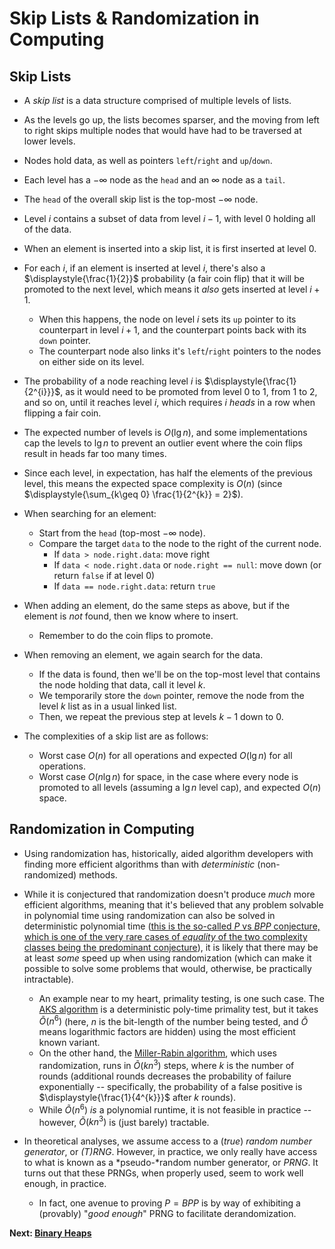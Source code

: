# Skip Lists & Randomization in Computing

## Skip Lists

* A *skip list* is a data structure comprised of multiple levels of lists.

* As the levels go up, the lists becomes sparser, and the moving from left to right skips multiple nodes that would have had to be traversed at lower levels.

* Nodes hold data, as well as pointers `left`/`right` and `up`/`down`.

* Each level has a $-\infty$ node as the `head` and an $\infty$ node as a `tail`.

* The `head` of the overall skip list is the top-most $-\infty$ node.

* Level $i$ contains a subset of data from level $i-1$, with level $0$ holding all of the data.

* When an element is inserted into a skip list, it is first inserted at level $0$.

* For each $i$, if an element is inserted at level $i$, there's also a $\displaystyle{\frac{1}{2}}$ probability (a fair coin flip) that it will be promoted to the next level, which means it *also* gets inserted at level $i+1$.
    * When this happens, the node on level $i$ sets its `up` pointer to its counterpart in level $i+1$, and the counterpart points back with its `down` pointer.
    * The counterpart node also links it's `left`/`right` pointers to the nodes on either side on its level.

* The probability of a node reaching level $i$ is $\displaystyle{\frac{1}{2^{i}}}$, as it would need to be promoted from level $0$ to $1$, from $1$ to $2$, and so on, until it reaches level $i$, which requires $i$ *heads* in a row when flipping a fair coin.

* The expected number of levels is $O\left(\lg n\right)$, and some implementations cap the levels to $\lg n$ to prevent an outlier event where the coin flips result in heads far too many times.

* Since each level, in expectation, has half the elements of the previous level, this means the expected space complexity is $O\left(n\right)$ (since $\displaystyle{\sum_{k\geq 0} \frac{1}{2^{k}} = 2}$).

* When searching for an element:
    * Start from the `head` (top-most $-\infty$ node).
    * Compare the target `data` to the node to the right of the current node.
        * If `data > node.right.data`: move right
        * If `data < node.right.data` or `node.right == null`: move down (or return `false` if at level $0$)
        * If `data == node.right.data`: return `true`

* When adding an element, do the same steps as above, but if the element is *not* found, then we know where to insert.
    * Remember to do the coin flips to promote.

* When removing an element, we again search for the data.
    * If the data is found, then we'll be on the top-most level that contains the node holding that data, call it level $k$.
    * We temporarily store the `down` pointer, remove the node from the level $k$ list as in a usual linked list.
    * Then, we repeat the previous step at levels $k-1$ down to $0$.

* The complexities of a skip list are as follows:
    * Worst case $O\left(n\right)$ for all operations and expected $O\left(\lg n\right)$ for all operations.
    * Worst case $O\left(n \lg n\right)$ for space, in the case where every node is promoted to all levels (assuming a $\lg n$ level cap), and expected $O\left(n\right)$ space.

## Randomization in Computing

* Using randomization has, historically, aided algorithm developers with finding more efficient algorithms than with *deterministic* (non-randomized) methods.

* While it is conjectured that randomization doesn't produce *much* more efficient algorithms, meaning that it's believed that any problem solvable in polynomial time using randomization can also be solved in deterministic polynomial time ([this is the so-called $P$ vs $BPP$ conjecture, which is one of the very rare cases of *equality* of the two complexity classes being the predominant conjecture](https://en.wikipedia.org/wiki/BPP_(complexity)#Derandomization)), it is likely that there may be at least *some* speed up when using randomization (which can make it possible to solve some problems that would, otherwise, be practically intractable).
    * An example near to my heart, primality testing, is one such case. The [AKS algorithm](https://en.wikipedia.org/wiki/AKS_primality_test) is a deterministic poly-time primality test, but it takes $\widetilde{O}\left(n^{6}\right)$ (here, $n$ is the bit-length of the number being tested, and $\widetilde{O}$ means logarithmic factors are hidden) using the most efficient known variant.
    * On the other hand, the [Miller-Rabin algorithm](https://en.wikipedia.org/wiki/Miller%E2%80%93Rabin_primality_test), which uses randomization, runs in $\widetilde{O}\left(k n^{3}\right)$ steps, where $k$ is the number of rounds (additional rounds decreases the probability of failure exponentially -- specifically, the probability of a false positive is $\displaystyle{\frac{1}{4^{k}}}$ after $k$ rounds).
    * While $\widetilde{O}\left(n^{6}\right)$ *is* a polynomial runtime, it is not feasible in practice -- however, $\widetilde{O}\left(k n^{3}\right)$ is (just barely) tractable.

* In theoretical analyses, we assume access to a (*true*) *random number generator*, or *(T)RNG*. However, in practice, we only really have access to what is known as a *pseudo-*random number generator, or *PRNG*. It turns out that these PRNGs, when properly used, seem to work well enough, in practice.
    * In fact, one avenue to proving $P = BPP$ is by way of exhibiting a (provably) "*good enough*" PRNG to facilitate derandomization.

**Next: [Binary Heaps](./11.BinaryHeaps.md)**